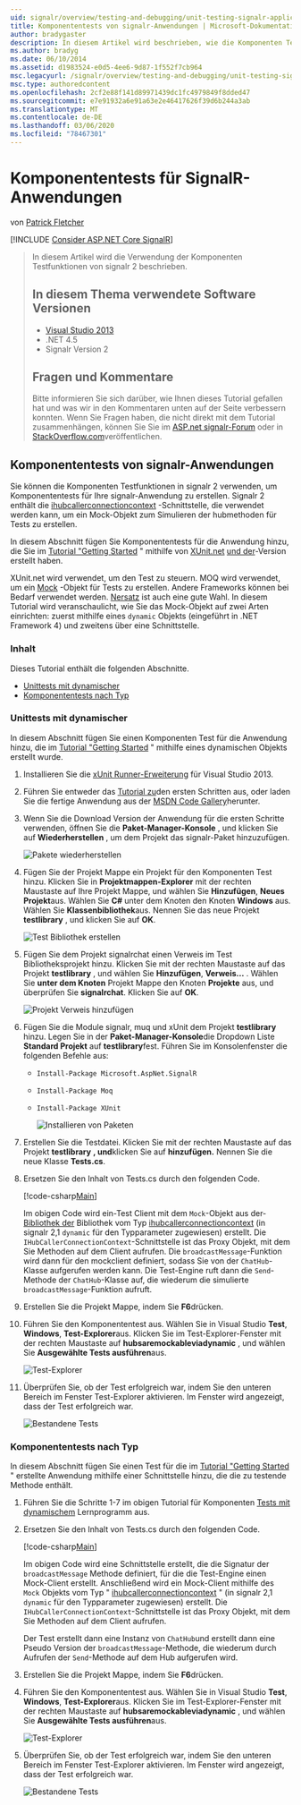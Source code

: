 ```yaml
---
uid: signalr/overview/testing-and-debugging/unit-testing-signalr-applications
title: Komponententests von signalr-Anwendungen | Microsoft-Dokumentation
author: bradygaster
description: In diesem Artikel wird beschrieben, wie die Komponenten Testfunktionen von signalr 2,0 verwendet werden.
ms.author: bradyg
ms.date: 06/10/2014
ms.assetid: d1983524-e0d5-4ee6-9d87-1f552f7cb964
msc.legacyurl: /signalr/overview/testing-and-debugging/unit-testing-signalr-applications
msc.type: authoredcontent
ms.openlocfilehash: 2cf2e88f141d89971439dc1fc4979849f8dded47
ms.sourcegitcommit: e7e91932a6e91a63e2e46417626f39d6b244a3ab
ms.translationtype: MT
ms.contentlocale: de-DE
ms.lasthandoff: 03/06/2020
ms.locfileid: "78467301"
---
```

# <a name="unit-testing-signalr-applications"></a>Komponententests für SignalR-Anwendungen

von [Patrick Fletcher](https://github.com/pfletcher)

[!INCLUDE [Consider ASP.NET Core SignalR](~/includes/signalr/signalr-version-disambiguation.md)]

> In diesem Artikel wird die Verwendung der Komponenten Testfunktionen von signalr 2 beschrieben.
>
> ## <a name="software-versions-used-in-this-topic"></a>In diesem Thema verwendete Software Versionen
>
>
> - [Visual Studio 2013](https://my.visualstudio.com/Downloads?q=visual%20studio%202013)
> - .NET 4.5
> - Signalr Version 2
>
>
>
> ## <a name="questions-and-comments"></a>Fragen und Kommentare
>
> Bitte informieren Sie sich darüber, wie Ihnen dieses Tutorial gefallen hat und was wir in den Kommentaren unten auf der Seite verbessern konnten. Wenn Sie Fragen haben, die nicht direkt mit dem Tutorial zusammenhängen, können Sie Sie im [ASP.net signalr-Forum](https://forums.asp.net/1254.aspx/1?ASP+NET+SignalR) oder in [StackOverflow.com](http://stackoverflow.com/)veröffentlichen.

<a id="unit"></a>
## <a name="unit-testing-signalr-applications"></a>Komponententests von signalr-Anwendungen

Sie können die Komponenten Testfunktionen in signalr 2 verwenden, um Komponententests für Ihre signalr-Anwendung zu erstellen. Signalr 2 enthält die [ihubcallerconnectioncontext](https://msdn.microsoft.com/library/microsoft.aspnet.signalr.hubs.ihubcallerconnectioncontext(v=vs.118).aspx) -Schnittstelle, die verwendet werden kann, um ein Mock-Objekt zum Simulieren der hubmethoden für Tests zu erstellen.

In diesem Abschnitt fügen Sie Komponententests für die Anwendung hinzu, die Sie im [Tutorial "Getting Started](../getting-started/tutorial-getting-started-with-signalr.md) " mithilfe von [XUnit.net](https://github.com/xunit/xunit) [und der](https://github.com/Moq/moq4)-Version erstellt haben.

XUnit.net wird verwendet, um den Test zu steuern. MOQ wird verwendet, um ein [Mock](http://en.wikipedia.org/wiki/Mock_object) -Objekt für Tests zu erstellen. Andere Frameworks können bei Bedarf verwendet werden. [Nersatz](http://nsubstitute.github.io/) ist auch eine gute Wahl. In diesem Tutorial wird veranschaulicht, wie Sie das Mock-Objekt auf zwei Arten einrichten: zuerst mithilfe eines `dynamic` Objekts (eingeführt in .NET Framework 4) und zweitens über eine Schnittstelle.

### <a name="contents"></a>Inhalt

Dieses Tutorial enthält die folgenden Abschnitte.

- [Unittests mit dynamischer](#dynamic)
- [Komponententests nach Typ](#type)

<a id="dynamic"></a>
### <a name="unit-testing-with-dynamic"></a>Unittests mit dynamischer

In diesem Abschnitt fügen Sie einen Komponenten Test für die Anwendung hinzu, die im [Tutorial "Getting Started](../getting-started/tutorial-getting-started-with-signalr.md) " mithilfe eines dynamischen Objekts erstellt wurde.

1. Installieren Sie die [xUnit Runner-Erweiterung](https://visualstudiogallery.msdn.microsoft.com/463c5987-f82b-46c8-a97e-b1cde42b9099) für Visual Studio 2013.
2. Führen Sie entweder das [Tutorial zu](../getting-started/tutorial-getting-started-with-signalr.md)den ersten Schritten aus, oder laden Sie die fertige Anwendung aus der [MSDN Code Gallery](https://code.msdn.microsoft.com/SignalR-Getting-Started-b9d18aa9)herunter.
3. Wenn Sie die Download Version der Anwendung für die ersten Schritte verwenden, öffnen Sie die **Paket-Manager-Konsole** , und klicken Sie auf **Wiederherstellen** , um dem Projekt das signalr-Paket hinzuzufügen.

    ![Pakete wiederherstellen](unit-testing-signalr-applications/_static/image1.png)
4. Fügen Sie der Projekt Mappe ein Projekt für den Komponenten Test hinzu. Klicken Sie in **Projektmappen-Explorer** mit der rechten Maustaste auf Ihre Projekt Mappe, und wählen Sie **Hinzufügen**, **Neues Projekt**aus. Wählen Sie **C#** unter dem Knoten den Knoten **Windows** aus. Wählen Sie **Klassenbibliothek**aus. Nennen Sie das neue Projekt **testlibrary** , und klicken Sie auf **OK**.

    ![Test Bibliothek erstellen](unit-testing-signalr-applications/_static/image2.png)
5. Fügen Sie dem Projekt signalrchat einen Verweis im Test Bibliotheksprojekt hinzu. Klicken Sie mit der rechten Maustaste auf das Projekt **testlibrary** , und wählen Sie **Hinzufügen**, **Verweis...** . Wählen Sie **unter dem Knoten** Projekt Mappe den Knoten **Projekte** aus, und überprüfen Sie **signalrchat**. Klicken Sie auf **OK**.

    ![Projekt Verweis hinzufügen](unit-testing-signalr-applications/_static/image3.png)
6. Fügen Sie die Module signalr, muq und xUnit dem Projekt **testlibrary** hinzu. Legen Sie in der **Paket-Manager-Konsole**die Dropdown Liste **Standard Projekt** auf **testlibrary**fest. Führen Sie im Konsolenfenster die folgenden Befehle aus:

   - `Install-Package Microsoft.AspNet.SignalR`
   - `Install-Package Moq`
   - `Install-Package XUnit`

     ![Installieren von Paketen](unit-testing-signalr-applications/_static/image4.png)
7. Erstellen Sie die Testdatei. Klicken Sie mit der rechten Maustaste auf das Projekt **testlibrary** **, und**klicken Sie auf **hinzufügen.** Nennen Sie die neue Klasse **Tests.cs**.
8. Ersetzen Sie den Inhalt von Tests.cs durch den folgenden Code.

    [!code-csharp[Main](unit-testing-signalr-applications/samples/sample1.cs)]

    Im obigen Code wird ein-Test Client mit dem `Mock`-Objekt aus der- [Bibliothek der](https://github.com/Moq/moq4) Bibliothek vom Typ [ihubcallerconnectioncontext](https://msdn.microsoft.com/library/microsoft.aspnet.signalr.hubs.ihubcallerconnectioncontext(v=vs.118).aspx) (in signalr 2,1 `dynamic` für den Typparameter zugewiesen) erstellt. Die `IHubCallerConnectionContext`-Schnittstelle ist das Proxy Objekt, mit dem Sie Methoden auf dem Client aufrufen. Die `broadcastMessage`-Funktion wird dann für den mockclient definiert, sodass Sie von der `ChatHub`-Klasse aufgerufen werden kann. Die Test-Engine ruft dann die `Send`-Methode der `ChatHub`-Klasse auf, die wiederum die simulierte `broadcastMessage`-Funktion aufruft.
9. Erstellen Sie die Projekt Mappe, indem Sie **F6**drücken.
10. Führen Sie den Komponententest aus. Wählen Sie in Visual Studio **Test**, **Windows**, **Test-Explorer**aus. Klicken Sie im Test-Explorer-Fenster mit der rechten Maustaste auf **hubsaremockableviadynamic** , und wählen Sie **Ausgewählte Tests ausführen**aus.

    ![Test-Explorer](unit-testing-signalr-applications/_static/image5.png)
11. Überprüfen Sie, ob der Test erfolgreich war, indem Sie den unteren Bereich im Fenster Test-Explorer aktivieren. Im Fenster wird angezeigt, dass der Test erfolgreich war.

    ![Bestandene Tests](unit-testing-signalr-applications/_static/image6.png)

<a id="type"></a>
### <a name="unit-testing-by-type"></a>Komponententests nach Typ

In diesem Abschnitt fügen Sie einen Test für die im [Tutorial "Getting Started](../getting-started/tutorial-getting-started-with-signalr.md) " erstellte Anwendung mithilfe einer Schnittstelle hinzu, die die zu testende Methode enthält.

1. Führen Sie die Schritte 1-7 im obigen Tutorial für Komponenten [Tests mit dynamischem](#dynamic) Lernprogramm aus.
2. Ersetzen Sie den Inhalt von Tests.cs durch den folgenden Code.

    [!code-csharp[Main](unit-testing-signalr-applications/samples/sample2.cs)]

    Im obigen Code wird eine Schnittstelle erstellt, die die Signatur der `broadcastMessage` Methode definiert, für die die Test-Engine einen Mock-Client erstellt. Anschließend wird ein Mock-Client mithilfe des `Mock` Objekts vom Typ " [ihubcallerconnectioncontext](https://msdn.microsoft.com/library/microsoft.aspnet.signalr.hubs.ihubcallerconnectioncontext(v=vs.118).aspx) " (in signalr 2,1 `dynamic` für den Typparameter zugewiesen) erstellt. Die `IHubCallerConnectionContext`-Schnittstelle ist das Proxy Objekt, mit dem Sie Methoden auf dem Client aufrufen.

    Der Test erstellt dann eine Instanz von `ChatHub`und erstellt dann eine Pseudo Version der `broadcastMessage`-Methode, die wiederum durch Aufrufen der `Send`-Methode auf dem Hub aufgerufen wird.
3. Erstellen Sie die Projekt Mappe, indem Sie **F6**drücken.
4. Führen Sie den Komponententest aus. Wählen Sie in Visual Studio **Test**, **Windows**, **Test-Explorer**aus. Klicken Sie im Test-Explorer-Fenster mit der rechten Maustaste auf **hubsaremockableviadynamic** , und wählen Sie **Ausgewählte Tests ausführen**aus.

    ![Test-Explorer](unit-testing-signalr-applications/_static/image7.png)
5. Überprüfen Sie, ob der Test erfolgreich war, indem Sie den unteren Bereich im Fenster Test-Explorer aktivieren. Im Fenster wird angezeigt, dass der Test erfolgreich war.

    ![Bestandene Tests](unit-testing-signalr-applications/_static/image8.png)
